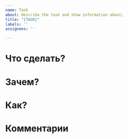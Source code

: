 ```yaml
---
name: Task
about: Describe the task and show information about;
title: "[TASK]"
labels: ''
assignees: ''

---
```


# Что сделать?

# Зачем?

# Как?

# Комментарии
